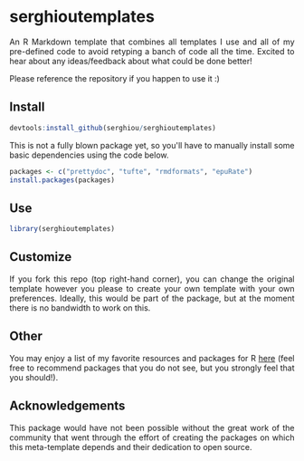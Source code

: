 # serghioutemplates

<div align="justify">
 
An R Markdown template that combines all templates I use and all of my pre-defined code to avoid retyping a banch of code all the time. Excited to hear about any ideas/feedback about what could be done better! 

Please reference the repository if you happen to use it :)

## Install

```r
devtools:install_github(serghiou/serghioutemplates)
```

This is not a fully  blown package yet, so you'll have to manually install some basic dependencies using the code below.

```r
packages <- c("prettydoc", "tufte", "rmdformats", "epuRate")
install.packages(packages)
```


## Use

```r
library(serghioutemplates)
```

## Customize

If you fork this repo (top right-hand corner), you can change the original template however you please to create your own template with your own preferences. Ideally, this would be part of the package, but at the moment there is no bandwidth to work on this.


## Other

You may enjoy a list of my favorite resources and packages for R [here](serghiou/best-of-r) (feel free to recommend packages that you do not see, but you strongly feel that you should!).


## Acknowledgements

This package would have not been possible without the great work of the community that went through the effort of creating the packages on which this meta-template depends and their dedication to open source.

</div>
